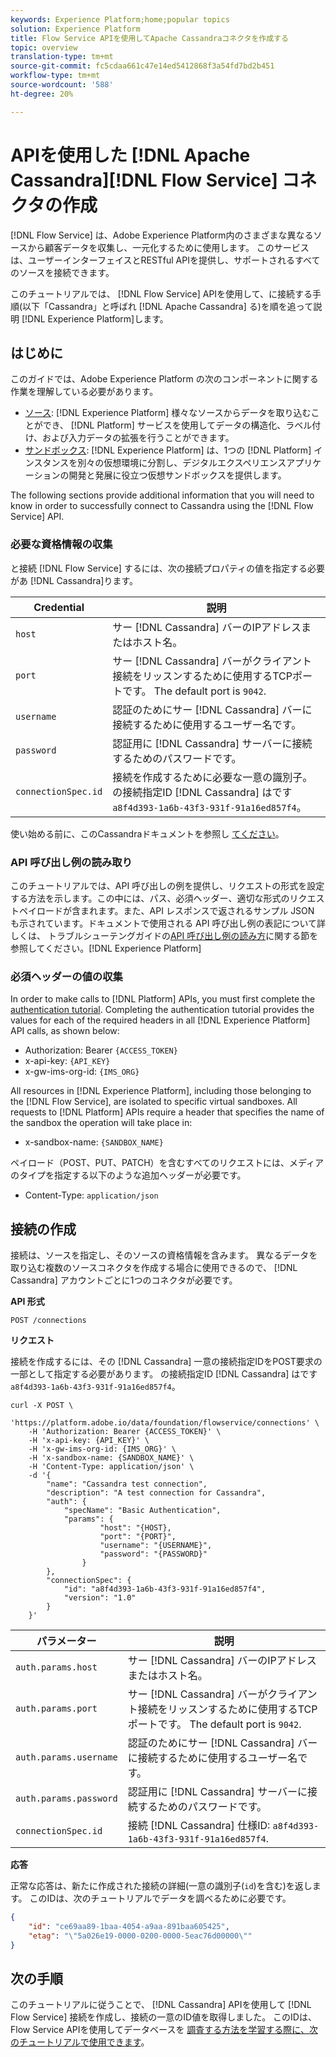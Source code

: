 ```yaml
---
keywords: Experience Platform;home;popular topics
solution: Experience Platform
title: Flow Service APIを使用してApache Cassandraコネクタを作成する
topic: overview
translation-type: tm+mt
source-git-commit: fc5cdaa661c47e14ed5412868f3a54fd7bd2b451
workflow-type: tm+mt
source-wordcount: '588'
ht-degree: 20%

---
```



# APIを使用した [!DNL Apache Cassandra][!DNL Flow Service] コネクタの作成

[!DNL Flow Service] は、Adobe Experience Platform内のさまざまな異なるソースから顧客データを収集し、一元化するために使用します。 このサービスは、ユーザーインターフェイスとRESTful APIを提供し、サポートされるすべてのソースを接続できます。

このチュートリアルでは、 [!DNL Flow Service] APIを使用して、に接続する手順(以下「Cassandra」と呼ばれ [!DNL Apache Cassandra] る)を順を追って説明 [!DNL Experience Platform]します。

## はじめに

このガイドでは、Adobe Experience Platform の次のコンポーネントに関する作業を理解している必要があります。

* [ソース](../../../../home.md): [!DNL Experience Platform] 様々なソースからデータを取り込むことができ、 [!DNL Platform] サービスを使用してデータの構造化、ラベル付け、および入力データの拡張を行うことができます。
* [サンドボックス](../../../../../sandboxes/home.md): [!DNL Experience Platform] は、1つの [!DNL Platform] インスタンスを別々の仮想環境に分割し、デジタルエクスペリエンスアプリケーションの開発と発展に役立つ仮想サンドボックスを提供します。

The following sections provide additional information that you will need to know in order to successfully connect to Cassandra using the [!DNL Flow Service] API.

### 必要な資格情報の収集

と接続 [!DNL Flow Service] するには、次の接続プロパティの値を指定する必要があ [!DNL Cassandra]ります。

| Credential | 説明 |
| ---------- | ----------- |
| `host` | サー [!DNL Cassandra] バーのIPアドレスまたはホスト名。 |
| `port` | サー [!DNL Cassandra] バーがクライアント接続をリッスンするために使用するTCPポートです。 The default port is `9042`. |
| `username` | 認証のためにサー [!DNL Cassandra] バーに接続するために使用するユーザー名です。 |
| `password` | 認証用に [!DNL Cassandra] サーバーに接続するためのパスワードです。 |
| `connectionSpec.id` | 接続を作成するために必要な一意の識別子。 の接続指定ID [!DNL Cassandra] はです `a8f4d393-1a6b-43f3-931f-91a16ed857f4`。 |

使い始める前に、このCassandraドキュメントを参照し [てください](https://cassandra.apache.org/doc/latest/operating/security.html#authentication)。

### API 呼び出し例の読み取り

このチュートリアルでは、API 呼び出しの例を提供し、リクエストの形式を設定する方法を示します。この中には、パス、必須ヘッダー、適切な形式のリクエストペイロードが含まれます。また、API レスポンスで返されるサンプル JSON も示されています。ドキュメントで使用される API 呼び出し例の表記について詳しくは、 トラブルシューテングガイドの[API 呼び出し例の読み方](../../../../../landing/troubleshooting.md#how-do-i-format-an-api-request)に関する節を参照してください。[!DNL Experience Platform]

### 必須ヘッダーの値の収集

In order to make calls to [!DNL Platform] APIs, you must first complete the [authentication tutorial](../../../../../tutorials/authentication.md). Completing the authentication tutorial provides the values for each of the required headers in all [!DNL Experience Platform] API calls, as shown below:

* Authorization: Bearer `{ACCESS_TOKEN}`
* x-api-key: `{API_KEY}`
* x-gw-ims-org-id: `{IMS_ORG}`

All resources in [!DNL Experience Platform], including those belonging to the [!DNL Flow Service], are isolated to specific virtual sandboxes. All requests to [!DNL Platform] APIs require a header that specifies the name of the sandbox the operation will take place in:

* x-sandbox-name: `{SANDBOX_NAME}`

ペイロード（POST、PUT、PATCH）を含むすべてのリクエストには、メディアのタイプを指定する以下のような追加ヘッダーが必要です。

* Content-Type: `application/json`

## 接続の作成

接続は、ソースを指定し、そのソースの資格情報を含みます。 異なるデータを取り込む複数のソースコネクタを作成する場合に使用できるので、 [!DNL Cassandra] アカウントごとに1つのコネクタが必要です。

**API 形式**

```http
POST /connections
```

**リクエスト**

接続を作成するには、その [!DNL Cassandra] 一意の接続指定IDをPOST要求の一部として指定する必要があります。 の接続指定ID [!DNL Cassandra] はです `a8f4d393-1a6b-43f3-931f-91a16ed857f4`。

```shell
curl -X POST \
    'https://platform.adobe.io/data/foundation/flowservice/connections' \
    -H 'Authorization: Bearer {ACCESS_TOKEN}' \
    -H 'x-api-key: {API_KEY}' \
    -H 'x-gw-ims-org-id: {IMS_ORG}' \
    -H 'x-sandbox-name: {SANDBOX_NAME}' \
    -H 'Content-Type: application/json' \
    -d '{
        "name": "Cassandra test connection",
        "description": "A test connection for Cassandra",
        "auth": {
            "specName": "Basic Authentication",
            "params": {
                    "host": "{HOST},
                    "port": "{PORT}",
                    "username": "{USERNAME}",
                    "password": "{PASSWORD}"
                }
        },
        "connectionSpec": {
            "id": "a8f4d393-1a6b-43f3-931f-91a16ed857f4",
            "version": "1.0"
        }
    }'
```

| パラメーター | 説明 |
| --------- | ----------- |
| `auth.params.host` | サー [!DNL Cassandra] バーのIPアドレスまたはホスト名。 |
| `auth.params.port` | サー [!DNL Cassandra] バーがクライアント接続をリッスンするために使用するTCPポートです。 The default port is `9042`. |
| `auth.params.username` | 認証のためにサー [!DNL Cassandra] バーに接続するために使用するユーザー名です。 |
| `auth.params.password` | 認証用に [!DNL Cassandra] サーバーに接続するためのパスワードです。 |
| `connectionSpec.id` | 接続 [!DNL Cassandra] 仕様ID: `a8f4d393-1a6b-43f3-931f-91a16ed857f4`. |

**応答** 

正常な応答は、新たに作成された接続の詳細(一意の識別子(`id`)を含む)を返します。 このIDは、次のチュートリアルでデータを調べるために必要です。

```json
{
    "id": "ce69aa89-1baa-4054-a9aa-891baa605425",
    "etag": "\"5a026e19-0000-0200-0000-5eac76d00000\""
}
```

## 次の手順

このチュートリアルに従うことで、 [!DNL Cassandra] APIを使用して [!DNL Flow Service] 接続を作成し、接続の一意のID値を取得しました。 このIDは、Flow Service APIを使用してデータベースを [調査する方法を学習する際に、次のチュートリアルで使用できます](../../explore/database-nosql.md)。
